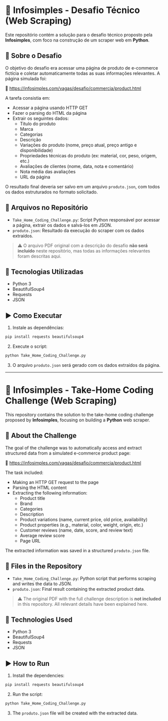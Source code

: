 
# 🦆 Infosimples - Desafio Técnico (Web Scraping)

Este repositório contém a solução para o desafio técnico proposto pela **Infosimples**, com foco na construção de um scraper web em **Python**.

## 📌 Sobre o Desafio

O objetivo do desafio era acessar uma página de produto de e-commerce fictícia e coletar automaticamente todas as suas informações relevantes. A página simulada foi:

🔗 https://infosimples.com/vagas/desafio/commercia/product.html

A tarefa consistia em:

- Acessar a página usando HTTP GET
- Fazer o parsing do HTML da página
- Extrair os seguintes dados:
  - Título do produto
  - Marca
  - Categorias
  - Descrição
  - Variações do produto (nome, preço atual, preço antigo e disponibilidade)
  - Propriedades técnicas do produto (ex: material, cor, peso, origem, etc.)
  - Avaliações de clientes (nome, data, nota e comentário)
  - Nota média das avaliações
  - URL da página

O resultado final deveria ser salvo em um arquivo `produto.json`, com todos os dados estruturados no formato solicitado.

## 📂 Arquivos no Repositório

- `Take_Home_Coding_Challenge.py`: Script Python responsável por acessar a página, extrair os dados e salvá-los em JSON.
- `produto.json`: Resultado da execução do scraper com os dados extraídos.

> ⚠️ O arquivo PDF original com a descrição do desafio **não será incluído** neste repositório, mas todas as informações relevantes foram descritas aqui.

## 🧰 Tecnologias Utilizadas

- Python 3
- BeautifulSoup4
- Requests
- JSON

## ▶️ Como Executar

1. Instale as dependências:

```bash
pip install requests beautifulsoup4
```

2. Execute o script:

```bash
python Take_Home_Coding_Challenge.py
```

3. O arquivo `produto.json` será gerado com os dados extraídos da página.

---

# 🦆 Infosimples - Take-Home Coding Challenge (Web Scraping)

This repository contains the solution to the take-home coding challenge proposed by **Infosimples**, focusing on building a **Python** web scraper.

## 📌 About the Challenge

The goal of the challenge was to automatically access and extract structured data from a simulated e-commerce product page:

🔗 https://infosimples.com/vagas/desafio/commercia/product.html

The task included:

- Making an HTTP GET request to the page  
- Parsing the HTML content  
- Extracting the following information:
  - Product title
  - Brand
  - Categories
  - Description
  - Product variations (name, current price, old price, availability)
  - Product properties (e.g., material, color, weight, origin, etc.)
  - Customer reviews (name, date, score, and review text)
  - Average review score
  - Page URL

The extracted information was saved in a structured `produto.json` file.

## 📂 Files in the Repository

- `Take_Home_Coding_Challenge.py`: Python script that performs scraping and writes the data to JSON.
- `produto.json`: Final result containing the extracted product data.

> ⚠️ The original PDF with the full challenge description is **not included** in this repository. All relevant details have been explained here.

## 🧰 Technologies Used

- Python 3
- BeautifulSoup4
- Requests
- JSON

## ▶️ How to Run

1. Install the dependencies:

```bash
pip install requests beautifulsoup4
```

2. Run the script:

```bash
python Take_Home_Coding_Challenge.py
```

3. The `produto.json` file will be created with the extracted data.
